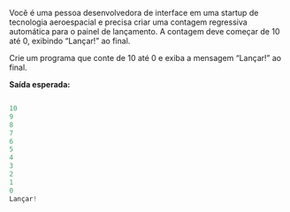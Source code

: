 Você é uma pessoa desenvolvedora de interface em uma startup de tecnologia aeroespacial e precisa criar uma contagem regressiva automática para o painel de lançamento. A contagem deve começar de 10 até 0, exibindo “Lançar!” ao final.

Crie um programa que conte de 10 até 0 e exiba a mensagem “Lançar!” ao final.

**Saída esperada:**

```ts

10  
9  
8  
7  
6  
5  
4  
3  
2  
1  
0  
Lançar!

```
